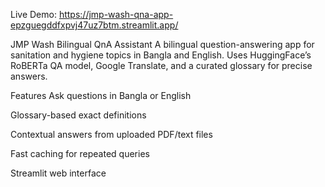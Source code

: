 Live Demo: https://jmp-wash-qna-app-epzguegddfxpvj47uz7btm.streamlit.app/


JMP Wash Bilingual QnA Assistant
A bilingual question-answering app for sanitation and hygiene topics in Bangla and English. Uses HuggingFace’s RoBERTa QA model, Google Translate, and a curated glossary for precise answers.

Features
Ask questions in Bangla or English

Glossary-based exact definitions

Contextual answers from uploaded PDF/text files

Fast caching for repeated queries

Streamlit web interface
